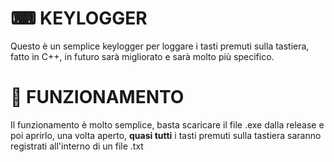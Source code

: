 # ⌨ KEYLOGGER

Questo è un semplice keylogger per loggare i tasti premuti sulla tastiera, fatto in C++, in futuro sarà migliorato e sarà molto più specifico.

# 🧐 FUNZIONAMENTO

Il funzionamento è molto semplice, basta scaricare il file .exe dalla release e poi aprirlo, una volta aperto, **quasi tutti** i tasti premuti sulla tastiera saranno registrati all'interno di un file .txt